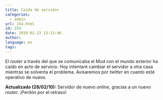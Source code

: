 ```yaml
---
title: Caída de servidor
categories:
  - admin
url: 154.html
id: 154
date: 2010-02-22 13:13:46
author:
language: es
tags:
---
```


El _router_ a través del que se comunicaba el Mud con el mundo exterior ha caído en acto de servicio. Hoy intentaré cambiar el servidor a otra casa mientras se solventa el problema. Avisaremos por _twitter_ en cuanto esté operativo de nuevo.

**Actualizado (28/02/10):** Servidor de nuevo _online_, gracias a un nuevo _router_. ¡Perdón por el retraso!